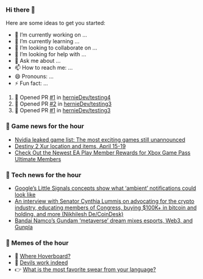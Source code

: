 ### Hi there 👋

Here are some ideas to get you started:

- 🔭 I’m currently working on ...
- 🌱 I’m currently learning ...
- 👯 I’m looking to collaborate on ...
- 🤔 I’m looking for help with ...
- 💬 Ask me about ...
- 📫 How to reach me: ...
- 😄 Pronouns: ...
- ⚡ Fun fact: ...

<!--START_SECTION:waka-->
<!--END_SECTION:waka-->


<!--START_SECTION:activity-->
1. 💪 Opened PR [#1](https://github.com/hernieDev/testing4/pull/1) in [hernieDev/testing4](https://github.com/hernieDev/testing4)
2. 💪 Opened PR [#2](https://github.com/hernieDev/testing3/pull/2) in [hernieDev/testing3](https://github.com/hernieDev/testing3)
3. 💪 Opened PR [#1](https://github.com/hernieDev/testing3/pull/1) in [hernieDev/testing3](https://github.com/hernieDev/testing3)
<!--END_SECTION:activity-->

### 📣 Game news for the hour

<!-- GAME:START -->
 - [Nvidia leaked game list: The most exciting games still unannounced](https://www.pcgamer.com/nvidia-leaked-games-list-pc)
 - [Destiny 2 Xur location and items, April 15-19](https://www.polygon.com/destiny-2-guide-walkthrough/2022/4/15/23027003/destiny-2-xur-location-items-april-15-19)
 - [Check Out the Newest EA Play Member Rewards for Xbox Game Pass Ultimate Members](https://news.xbox.com/en-us/2022/04/15/new-ea-play-member-rewards-for-xbox-game-pass-ultimate/)<!-- GAME:END -->

### 📣 Tech news for the hour

<!-- TECH:START -->
 - [Google’s Little Signals concepts show what ‘ambient’ notifications could look like](https://www.theverge.com/2022/4/15/23026074/google-little-signals-concept-diy-build-ambient-notifications)
 - [An interview with Senator Cynthia Lummis on advocating for the crypto industry, educating members of Congress, buying $100K+ in bitcoin and holding, and more &lpar;Nikhilesh De/CoinDesk&rpar;](http://www.techmeme.com/220415/p12#a220415p12)
 - [Bandai Namco’s Gundam ‘metaverse’ dream mixes esports, Web3, and Gunpla](https://www.theverge.com/2022/4/15/23026813/bandai-namco-gundam-metaverse)<!-- TECH:END -->
### 📣 Memes of the hour

<!-- MEMES:START -->
 - 🚖 [Where Hoverboard?](http://9gag.com/gag/aZrjM90)
 - 🚯 [Devils work indeed](http://9gag.com/gag/aBnGYLZ)
 - 👉 [What is the most favorite swear from your language?](http://9gag.com/gag/aQXZnz8)<!-- MEMES:END -->